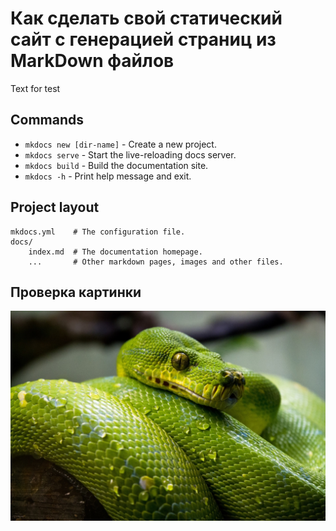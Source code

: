 # Как сделать свой статический сайт с генерацией страниц из MarkDown файлов

Text for test

## Commands

* `mkdocs new [dir-name]` - Create a new project.
* `mkdocs serve` - Start the live-reloading docs server.
* `mkdocs build` - Build the documentation site.
* `mkdocs -h` - Print help message and exit.

## Project layout

    mkdocs.yml    # The configuration file.
    docs/
        index.md  # The documentation homepage.
        ...       # Other markdown pages, images and other files.


## Проверка картинки

![picture](./public/python.jpg)
